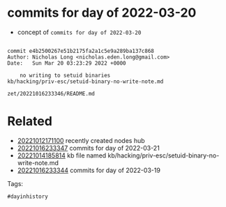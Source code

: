 # commits for day of 2022-03-20

- concept of `commits for day of 2022-03-20`

```

commit e4b2500267e51b2175fa2a1c5e9a289ba137c868
Author: Nicholas Long <nicholas.eden.long@gmail.com>
Date:   Sun Mar 20 03:23:29 2022 +0000

    no writing to setuid binaries
kb/hacking/priv-esc/setuid-binary-no-write-note.md
```

` zet/20221016233346/README.md `

# Related

- [20221012171100](/zet/20221012171100/README.md) recently created nodes hub
- [20221016233347](/zet/20221016233347/README.md) commits for day of 2022-03-21
- [20221014185814](/zet/20221014185814/README.md) kb file named kb/hacking/priv-esc/setuid-binary-no-write-note.md
- [20221016233344](/zet/20221016233344/README.md) commits for day of 2022-03-19

Tags:

    #dayinhistory

